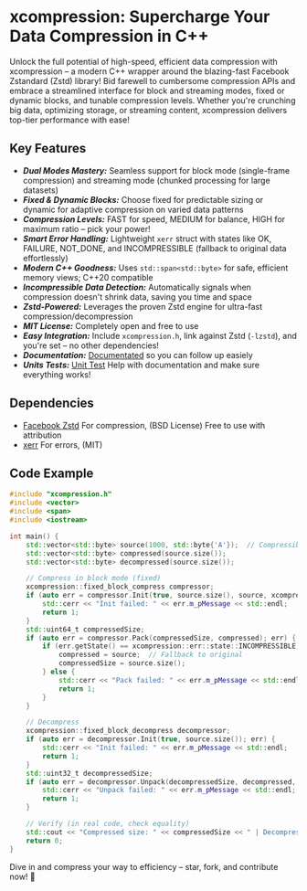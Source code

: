 ﻿# xcompression: Supercharge Your Data Compression in C++

Unlock the full potential of high-speed, efficient data compression with xcompression – a modern C++ wrapper around the blazing-fast 
Facebook Zstandard (Zstd) library! Bid farewell to cumbersome compression APIs and embrace a streamlined interface for block and 
streaming modes, fixed or dynamic blocks, and tunable compression levels. Whether you're crunching big data, optimizing storage, 
or streaming content, xcompression delivers top-tier performance with ease!

## Key Features

* ***Dual Modes Mastery:*** Seamless support for block mode (single-frame compression) and streaming mode (chunked processing for large datasets)
* ***Fixed & Dynamic Blocks:*** Choose fixed for predictable sizing or dynamic for adaptive compression on varied data patterns
* ***Compression Levels:*** FAST for speed, MEDIUM for balance, HIGH for maximum ratio – pick your power!
* ***Smart Error Handling:*** Lightweight `xerr` struct with states like OK, FAILURE, NOT_DONE, and INCOMPRESSIBLE (fallback to original data effortlessly)
* ***Modern C++ Goodness:*** Uses `std::span<std::byte>` for safe, efficient memory views; C++20 compatible
* ***Incompressible Data Detection:*** Automatically signals when compression doesn't shrink data, saving you time and space
* ***Zstd-Powered:*** Leverages the proven Zstd engine for ultra-fast compression/decompression
* ***MIT License:*** Completely open and free to use
* ***Easy Integration:*** Include `xcompression.h`, link against Zstd (`-lzstd`), and you're set – no other dependencies!
* ***Documentation:*** [Documentated](https://github.com/LIONant-depot/xcompression/blob/main/documentation/documentation.md) so you can follow up easiely 
* ***Units Tests:*** [Unit Test](https://github.com/LIONant-depot/xcompression/tree/main/source/unit-test) Help with documentation and make sure everything works!

## Dependencies
* [Facebook Zstd](https://github.com/facebook/zstd) For compression, (BSD License) Free to use with attribution 
* [xerr](https://github.com/LIONant-depot/xerr/tree/main) For errors, (MIT)

## Code Example

```cpp
#include "xcompression.h"
#include <vector>
#include <span>
#include <iostream>

int main() {
    std::vector<std::byte> source(1000, std::byte{'A'});  // Compressible sample data
    std::vector<std::byte> compressed(source.size());
    std::vector<std::byte> decompressed(source.size());

    // Compress in block mode (fixed)
    xcompression::fixed_block_compress compressor;
    if (auto err = compressor.Init(true, source.size(), source, xcompression::fixed_block_compress::level::MEDIUM); err) {
        std::cerr << "Init failed: " << err.m_pMessage << std::endl;
        return 1;
    }
    std::uint64_t compressedSize;
    if (auto err = compressor.Pack(compressedSize, compressed); err) {
        if (err.getState() == xcompression::err::state::INCOMPRESSIBLE) {
            compressed = source;  // Fallback to original
            compressedSize = source.size();
        } else {
            std::cerr << "Pack failed: " << err.m_pMessage << std::endl;
            return 1;
        }
    }

    // Decompress
    xcompression::fixed_block_decompress decompressor;
    if (auto err = decompressor.Init(true, source.size()); err) {
        std::cerr << "Init failed: " << err.m_pMessage << std::endl;
        return 1;
    }
    std::uint32_t decompressedSize;
    if (auto err = decompressor.Unpack(decompressedSize, decompressed, std::span(compressed.data(), compressedSize)); err) {
        std::cerr << "Unpack failed: " << err.m_pMessage << std::endl;
        return 1;
    }

    // Verify (in real code, check equality)
    std::cout << "Compressed size: " << compressedSize << " | Decompressed size: " << decompressedSize << std::endl;
    return 0;
}
```

Dive in and compress your way to efficiency – star, fork, and contribute now! 🚀